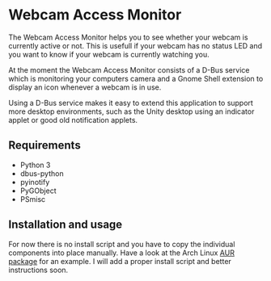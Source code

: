 Webcam Access Monitor
=====================

The Webcam Access Monitor helps you to see whether your webcam is currently
active or not. This is usefull if your webcam has no status LED and you want
to know if your webcam is currently watching you.

At the moment the Webcam Access Monitor consists of a D-Bus service which is
monitoring your computers camera and a Gnome Shell extension to display an
icon whenever a webcam is in use.

Using a D-Bus service makes it easy to extend this application to support
more desktop environments, such as the Unity desktop using an indicator applet
or good old notification applets.

Requirements
------------

* Python 3
* dbus-python
* pyinotify
* PyGObject
* PSmisc

Installation and usage
----------------------
For now there is no install script and you have to copy the individual
components into place manually. Have a look at the Arch Linux
[AUR package](https://aur.archlinux.org/packages/we/webcam-access-monitor/PKGBUILD)
for an example. I will add a proper install script and better instructions soon.
